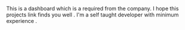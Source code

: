 This is a dashboard which is a required from the company. I hope this projects link finds you well . I'm a self taught developer with minimum experience .
